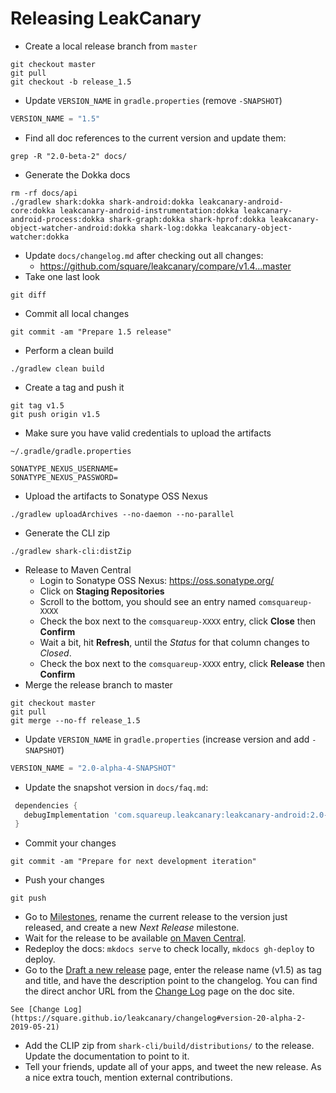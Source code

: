 # Releasing LeakCanary

* Create a local release branch from `master`
```
git checkout master
git pull
git checkout -b release_1.5
```

* Update `VERSION_NAME` in `gradle.properties` (remove `-SNAPSHOT`)
```gradle
VERSION_NAME = "1.5"
```

* Find all doc references to the current version and update them:

```
grep -R "2.0-beta-2" docs/
```

* Generate the Dokka docs

```
rm -rf docs/api
./gradlew shark:dokka shark-android:dokka leakcanary-android-core:dokka leakcanary-android-instrumentation:dokka leakcanary-android-process:dokka shark-graph:dokka shark-hprof:dokka leakcanary-object-watcher-android:dokka shark-log:dokka leakcanary-object-watcher:dokka
```

* Update `docs/changelog.md` after checking out all changes:
    * https://github.com/square/leakcanary/compare/v1.4...master
* Take one last look
```
git diff
```

* Commit all local changes
```
git commit -am "Prepare 1.5 release"
```

* Perform a clean build
```
./gradlew clean build
```

* Create a tag and push it
```
git tag v1.5
git push origin v1.5
```

* Make sure you have valid credentials to upload the artifacts

`~/.gradle/gradle.properties`
```
SONATYPE_NEXUS_USERNAME=
SONATYPE_NEXUS_PASSWORD=
```

* Upload the artifacts to Sonatype OSS Nexus

```
./gradlew uploadArchives --no-daemon --no-parallel
```

* Generate the CLI zip

```
./gradlew shark-cli:distZip
```

* Release to Maven Central
    * Login to Sonatype OSS Nexus: https://oss.sonatype.org/
    * Click on **Staging Repositories**
    * Scroll to the bottom, you should see an entry named `comsquareup-XXXX`
    * Check the box next to the `comsquareup-XXXX` entry, click **Close** then **Confirm**
    * Wait a bit, hit **Refresh**, until the *Status* for that column changes to *Closed*.
    * Check the box next to the `comsquareup-XXXX` entry, click **Release** then **Confirm**
* Merge the release branch to master
```
git checkout master
git pull
git merge --no-ff release_1.5
```
* Update `VERSION_NAME` in `gradle.properties` (increase version and add `-SNAPSHOT`)
```gradle
VERSION_NAME = "2.0-alpha-4-SNAPSHOT"
```
* Update the snapshot version in `docs/faq.md`:
```gradle
 dependencies {
   debugImplementation 'com.squareup.leakcanary:leakcanary-android:2.0-alpha-4-SNAPSHOT'
 }
```
* Commit your changes
```
git commit -am "Prepare for next development iteration"
```

* Push your changes
```
git push
```

* Go to [Milestones](https://github.com/square/leakcanary/milestones), rename the current release to the version just released, and create a new *Next Release* milestone.
* Wait for the release to be available [on Maven Central](https://repo1.maven.org/maven2/com/squareup/leakcanary/leakcanary-android/).
* Redeploy the docs: `mkdocs serve` to check locally, `mkdocs gh-deploy` to deploy.
* Go to the [Draft a new release](https://github.com/square/leakcanary/releases/new) page, enter the release name (v1.5) as tag and title, and have the description point to the changelog. You can find the direct anchor URL from the [Change Log](https://square.github.io/leakcanary/changelog) page on the doc site.
```
See [Change Log](https://square.github.io/leakcanary/changelog#version-20-alpha-2-2019-05-21)
```
* Add the CLIP zip from `shark-cli/build/distributions/` to the release. Update the documentation to point to it.
* Tell your friends, update all of your apps, and tweet the new release. As a nice extra touch, mention external contributions.